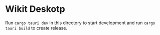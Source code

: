 # Wikit Deskotp

Run `cargo tauri dev` in this directory to start development and run `cargo tauri build` to create
release.
